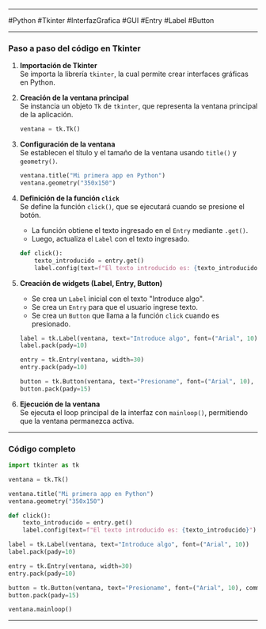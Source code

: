 
---

#Python #Tkinter #InterfazGrafica #GUI #Entry #Label #Button

---

### Paso a paso del código en Tkinter

1. **Importación de Tkinter**  
    Se importa la librería `tkinter`, la cual permite crear interfaces gráficas en Python.
    
2. **Creación de la ventana principal**  
    Se instancia un objeto `Tk` de `tkinter`, que representa la ventana principal de la aplicación.
    
    ```python
    ventana = tk.Tk()
    ```
    
3. **Configuración de la ventana**  
    Se establecen el título y el tamaño de la ventana usando `title()` y `geometry()`.
    
    ```python
    ventana.title("Mi primera app en Python")
    ventana.geometry("350x150")
    ```
    
4. **Definición de la función `click`**  
    Se define la función `click()`, que se ejecutará cuando se presione el botón.
    
    - La función obtiene el texto ingresado en el `Entry` mediante `.get()`.
    - Luego, actualiza el `Label` con el texto ingresado.
    
    ```python
    def click():
        texto_introducido = entry.get()
        label.config(text=f"El texto introducido es: {texto_introducido}")
    ```
    
5. **Creación de widgets (Label, Entry, Button)**
    
    - Se crea un `Label` inicial con el texto "Introduce algo".
    - Se crea un `Entry` para que el usuario ingrese texto.
    - Se crea un `Button` que llama a la función `click` cuando es presionado.
    
    ```python
    label = tk.Label(ventana, text="Introduce algo", font=("Arial", 10))
    label.pack(pady=10)
    
    entry = tk.Entry(ventana, width=30)
    entry.pack(pady=10)
    
    button = tk.Button(ventana, text="Presioname", font=("Arial", 10), command=click)
    button.pack(pady=15)
    ```
    
6. **Ejecución de la ventana**  
    Se ejecuta el loop principal de la interfaz con `mainloop()`, permitiendo que la ventana permanezca activa.
    

---

### Código completo

```python
import tkinter as tk

ventana = tk.Tk()

ventana.title("Mi primera app en Python")
ventana.geometry("350x150")

def click():
    texto_introducido = entry.get()
    label.config(text=f"El texto introducido es: {texto_introducido}")

label = tk.Label(ventana, text="Introduce algo", font=("Arial", 10))
label.pack(pady=10)

entry = tk.Entry(ventana, width=30)
entry.pack(pady=10)

button = tk.Button(ventana, text="Presioname", font=("Arial", 10), command=click)
button.pack(pady=15)

ventana.mainloop()
```

---